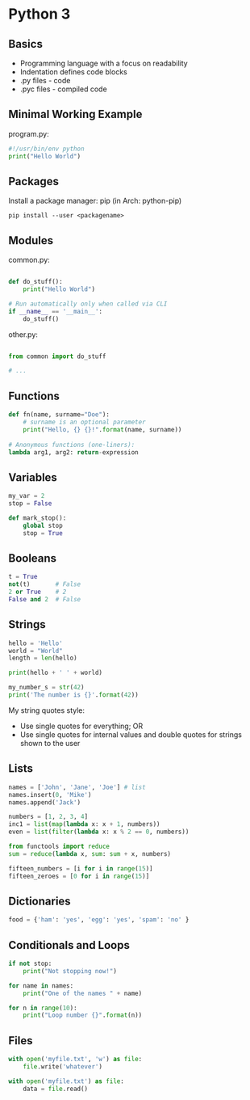 # Python 3

## Basics

- Programming language with a focus on readability
- Indentation defines code blocks
- .py files - code
- .pyc files - compiled code

## Minimal Working Example

program.py:
```python
#!/usr/bin/env python
print("Hello World")
```

## Packages

Install a package manager: pip (in Arch: python-pip)

`pip install --user <packagename>`

## Modules
common.py:
```python

def do_stuff():
    print("Hello World")

# Run automatically only when called via CLI
if __name__ == '__main__':
    do_stuff()
```

other.py:
```python

from common import do_stuff

# ...
```

## Functions
```python
def fn(name, surname="Doe"):
    # surname is an optional parameter
    print("Hello, {} {}!".format(name, surname))
    
# Anonymous functions (one-liners):
lambda arg1, arg2: return-expression
```

## Variables
```python
my_var = 2
stop = False

def mark_stop():
    global stop
    stop = True
```

## Booleans
```python
t = True
not(t)       # False
2 or True    # 2
False and 2  # False
```

## Strings
```python
hello = 'Hello'
world = "World"
length = len(hello)

print(hello + ' ' + world)

my_number_s = str(42)
print('The number is {}'.format(42))
```

My string quotes style:
- Use single quotes for everything; OR
- Use single quotes for internal values and double quotes for strings shown to the user

## Lists
```python
names = ['John', 'Jane', 'Joe'] # list
names.insert(0, 'Mike')
names.append('Jack')

numbers = [1, 2, 3, 4]
inc1 = list(map(lambda x: x + 1, numbers))
even = list(filter(lambda x: x % 2 == 0, numbers))

from functools import reduce
sum = reduce(lambda x, sum: sum + x, numbers)

fifteen_numbers = [i for i in range(15)]
fifteen_zeroes = [0 for i in range(15)]
```

## Dictionaries
```python
food = {'ham': 'yes', 'egg': 'yes', 'spam': 'no' }
```

## Conditionals and Loops
```python
if not stop:
    print("Not stopping now!")

for name in names:
    print("One of the names " + name)

for n in range(10):
    print("Loop number {}".format(n))
```

## Files
```python
with open('myfile.txt', 'w') as file:
    file.write('whatever')

with open('myfile.txt') as file:
    data = file.read() 
```

